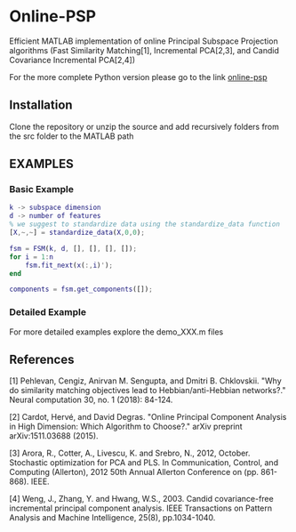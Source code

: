# Online-PSP
Efficient MATLAB implementation of online Principal Subspace Projection algorithms (Fast Similarity Matching[1], Incremental PCA[2,3], and Candid Covariance Incremental PCA[2,4])

For the more complete Python version please go to the link [online-psp](https://github.com/flatironinstitute/online-psp)

## Installation

Clone the repository or unzip the source and add recursively folders from the src folder to the MATLAB path

## EXAMPLES 

### Basic Example

``` Matlab
k -> subspace dimension
d -> number of features
% we suggest to standardize data using the standardize_data function
[X,~,~] = standardize_data(X,0,0);

fsm = FSM(k, d, [], [], [], []);
for i = 1:n    
    fsm.fit_next(x(:,i)');
end

components = fsm.get_components([]);
```



### Detailed Example
For more detailed examples explore the demo_XXX.m files


## References
[1] Pehlevan, Cengiz, Anirvan M. Sengupta, and Dmitri B. Chklovskii. "Why do similarity matching objectives lead to Hebbian/anti-Hebbian networks?." Neural computation 30, no. 1 (2018): 84-124.

[2] Cardot, Hervé, and David Degras. "Online Principal Component Analysis in High Dimension: Which Algorithm to Choose?." arXiv preprint arXiv:1511.03688 (2015).

[3] Arora, R., Cotter, A., Livescu, K. and Srebro, N., 2012, October. Stochastic optimization for PCA and PLS. In Communication, Control, and Computing (Allerton), 2012 50th Annual Allerton Conference on (pp. 861-868). IEEE.

[4] Weng, J., Zhang, Y. and Hwang, W.S., 2003. Candid covariance-free incremental principal component analysis. IEEE Transactions on Pattern Analysis and Machine Intelligence, 25(8), pp.1034-1040.
